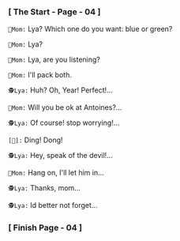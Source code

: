 ### 					     [ The Start - Page - 04 ]

`👩‍Mom:` Lya? Which one do you want: blue or green?

`👩‍Mom:` Lya?

`👩‍Mom:` Lya, are you listening?

`👩‍Mom:`  I'll pack both.

`🕵Lya:` Huh? Oh, Year! Perfect!...

`👩‍Mom:` Will you be ok at Antoines?...

`🕵Lya:` Of course! stop worrying!...

`[🔔]:` Ding! Dong!  

`🕵Lya:` Hey, speak of the devil!...

`👩‍Mom:` Hang on, I'll let him in...

`🕵Lya:` Thanks, mom...

`🕵Lya:` Id better not forget...

###			             [ Finish Page - 04 ]



